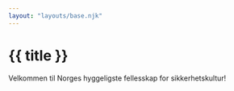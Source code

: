 ```yaml
---
layout: "layouts/base.njk"
---
```


# {{ title }}

Velkommen til Norges hyggeligste fellesskap for sikkerhetskultur!
